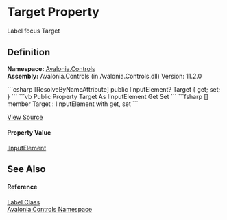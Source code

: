 # Target Property


Label focus Target



## Definition
**Namespace:** <a href="N_Avalonia_Controls">Avalonia.Controls</a>  
**Assembly:** Avalonia.Controls (in Avalonia.Controls.dll) Version: 11.2.0

<Tabs groupId="api-code-preview">
<TabItem value="csharp" label="C#">
```csharp
[ResolveByNameAttribute]
public IInputElement? Target { get; set; }
```
</TabItem>
<TabItem value="vb" label="VB">
```vb
<ResolveByNameAttribute>
Public Property Target As IInputElement
	Get
	Set
```
</TabItem>
<TabItem value="fsharp" label="F#">
```fsharp
[<ResolveByNameAttribute>]
member Target : IInputElement with get, set
```
</TabItem>
</Tabs>



<a href="https://github.com/AvaloniaUI/Avalonia/tree/master/src/Avalonia.Controls/Label.cs#L25" title="View the source code">View Source</a>



#### Property Value
<a href="T_Avalonia_Input_IInputElement">IInputElement</a>

## See Also


#### Reference
<a href="T_Avalonia_Controls_Label">Label Class</a>  
<a href="N_Avalonia_Controls">Avalonia.Controls Namespace</a>  

